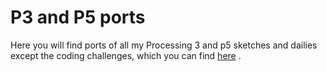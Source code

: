 # **P3 and P5 ports**

Here you will find ports of all my Processing 3 and p5 sketches and dailies except the coding challenges, which you can find [here](../codingtrain.challenges) . 
